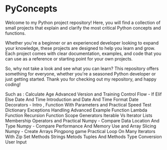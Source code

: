 # PyConcepts
Welcome to my Python project repository! Here, you will find a collection of small projects that explain and clarify the most critical Python concepts and functions. 

Whether you're a beginner or an experienced developer looking to expand your knowledge, these projects are designed to help you learn and grow. Each project comes with clear documentation, examples, and code that you can use as a reference or starting point for your own projects.

So, why not take a look and see what you can learn? This repository offers something for everyone, whether you're a seasoned Python developer or just getting started. Thank you for checking out my repository, and happy coding!

Such as :
Calculate Age Advanced Version and Training
Control Flow - If Elif Else
Date And Time Introduction and Date And Time Format Date
Decorators - Intro , Function With Parameters and Practical Speed Test
Dictionary
Exceptions Handling Advanced Example
Function Lambda
Function Recursion
Function Scope
Generators
Iterable Vs Iterator
Lists
Membership Operators and Practical
Numpy - Compare Data Location And Type
Numpy - Compare Performance And Memory Use and Array Slicing
Numpy - Create Arrays
Pingpong game
Practical Loop On Many Iterators With Zip
Set Methods
Strings Metods
Tuples And Methods
Type Conversion
User Input
